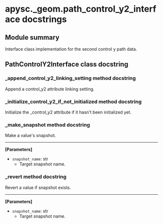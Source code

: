 # apysc._geom.path_control_y2_interface docstrings

## Module summary

Interface class implementation for the second control y path data.

## PathControlY2Interface class docstring



### _append_control_y2_linking_setting method docstring

Append a control_y2 attribute linking setting.

### _initialize_control_y2_if_not_initialized method docstring

Initialize the _control_y2 attribute if it hasn't been initialized yet.

### _make_snapshot method docstring

Make a value's snapshot.<hr>

**[Parameters]**

- `snapshot_name`: str
  - Target snapshot name.

### _revert method docstring

Revert a value if snapshot exists.<hr>

**[Parameters]**

- `snapshot_name`: str
  - Target snapshot name.